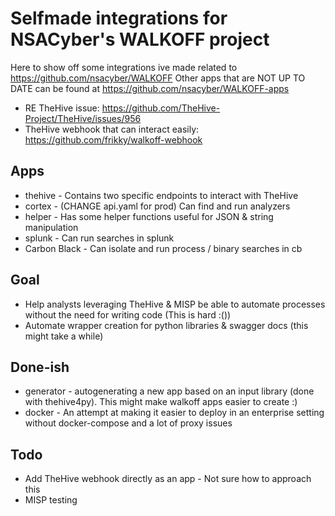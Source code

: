 # Selfmade integrations for NSACyber's WALKOFF project 
Here to show off some integrations ive made related to https://github.com/nsacyber/WALKOFF
Other apps that are NOT UP TO DATE can be found at https://github.com/nsacyber/WALKOFF-apps

* RE TheHive issue: https://github.com/TheHive-Project/TheHive/issues/956
* TheHive webhook that can interact easily: https://github.com/frikky/walkoff-webhook

## Apps 
* thehive 		- Contains two specific endpoints to interact with TheHive
* cortex 		- (CHANGE api.yaml for prod) Can find and run analyzers 
* helper 		- Has some helper functions useful for JSON & string manipulation
* splunk		- Can run searches in splunk 
* Carbon Black 	- Can isolate and run process / binary searches in cb

## Goal
* Help analysts leveraging TheHive & MISP be able to automate processes without the need for writing code (This is hard :()) 
* Automate wrapper creation for python libraries & swagger docs (this might take a while)

## Done-ish
* generator - autogenerating a new app based on an input library (done with thehive4py). This might make walkoff apps easier to create :) 
* docker - An attempt at making it easier to deploy in an enterprise setting without docker-compose and a lot of proxy issues

## Todo
* Add TheHive webhook directly as an app - Not sure how to approach this
* MISP testing
